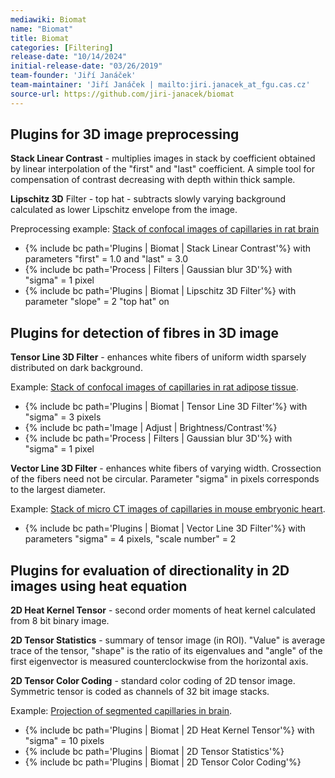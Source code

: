 ```yaml
---
mediawiki: Biomat
name: "Biomat"
title: Biomat
categories: [Filtering]
release-date: "10/14/2024"
initial-release-date: "03/26/2019"
team-founder: 'Jiří Janáček'
team-maintainer: 'Jiří Janáček | mailto:jiri.janacek_at_fgu.cas.cz'
source-url: https://github.com/jiri-janacek/biomat
---
```




## Plugins for 3D image preprocessing

**Stack Linear Contrast** - multiplies images in stack by coefficient obtained by linear interpolation of the "first" and "last" coefficient. A simple tool for compensation of contrast decreasing with depth within thick sample.

**Lipschitz 3D** Filter - top hat - subtracts slowly varying background calculated as lower Lipschitz envelope from the image.

Preprocessing example: [Stack of confocal images of capillaries in rat brain](/media/plugins/capillaries-brain.zip)

-   {% include bc path='Plugins | Biomat | Stack Linear Contrast'%} with parameters "first" = 1.0 and "last" = 3.0
-   {% include bc path='Process | Filters | Gaussian blur 3D'%} with "sigma" = 1 pixel
-   {% include bc path='Plugins | Biomat | Lipschitz 3D Filter'%} with parameter "slope" = 2 "top hat" on

## Plugins for detection of fibres in 3D image

**Tensor Line 3D Filter** - enhances white fibers of uniform width sparsely distributed on dark background.

Example: [Stack of confocal images of capillaries in rat adipose tissue](/media/plugins/capillaries-adipose.zip).

-   {% include bc path='Plugins | Biomat | Tensor Line 3D Filter'%} with "sigma" = 3 pixels
-   {% include bc path='Image | Adjust | Brightness/Contrast'%}
-   {% include bc path='Process | Filters | Gaussian blur 3D'%} with "sigma" = 1 pixel

**Vector Line 3D Filter** - enhances white fibers of varying width. Crossection of the fibers need not be circular. Parameter "sigma" in pixels corresponds to the largest diameter.

Example: [Stack of micro CT images of capillaries in mouse embryonic heart](/media/plugins/capillaries-heart.zip).

-   {% include bc path='Plugins | Biomat | Vector Line 3D Filter'%} with parameters "sigma" = 4 pixels, "scale number" = 2

## Plugins for evaluation of directionality in 2D images using heat equation

**2D Heat Kernel Tensor** - second order moments of heat kernel calculated from 8 bit binary image.

**2D Tensor Statistics** - summary of tensor image (in ROI). "Value" is average trace of the tensor, "shape" is the ratio of its eigenvalues and "angle" of the first eigenvector is measured counterclockwise from the horizontal axis.

**2D Tensor Color Coding** - standard color coding of 2D tensor image. Symmetric tensor is coded as channels of 32 bit image stacks.

Example: [Projection of segmented capillaries in brain](/media/plugins/biomat/MAX_2_4cortexa1.tif).

-   {% include bc path='Plugins | Biomat | 2D Heat Kernel Tensor'%} with "sigma" = 10 pixels
-   {% include bc path='Plugins | Biomat | 2D Tensor Statistics'%}
-   {% include bc path='Plugins | Biomat | 2D Tensor Color Coding'%}

